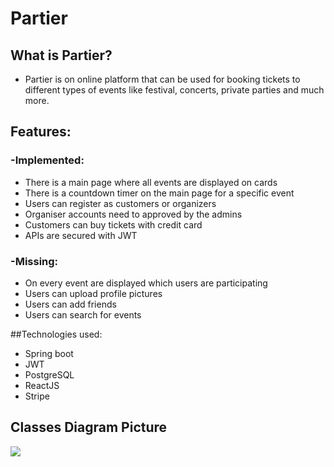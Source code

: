 # Partier

## What is Partier?

 - Partier is on online platform that can be used for booking tickets to different types of events like festival, concerts, private parties and much more.

## Features:

### -Implemented:
 
- There is a main page where all events are displayed on cards
- There is a countdown timer on the main page for a specific event
- Users can register as customers or organizers
- Organiser accounts need to approved by the admins 
- Customers can buy tickets with credit card
- APIs are secured with JWT

### -Missing:

- On every event are displayed which users are participating
- Users can upload profile pictures
- Users can add friends
- Users can search for events

##Technologies used:

- Spring boot 
- JWT
- PostgreSQL
- ReactJS
- Stripe 

## Classes Diagram Picture

![](C:\Users\matei\Downloads\diagram.png)